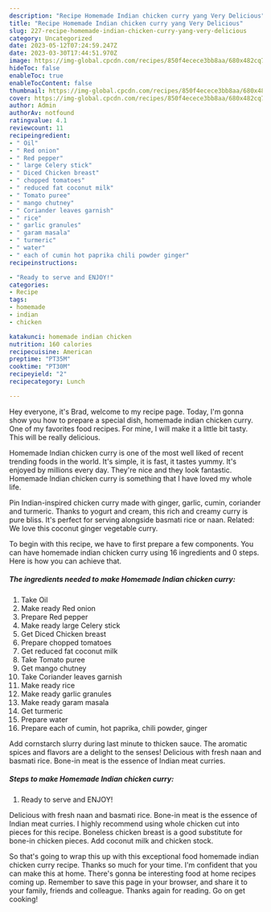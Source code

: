 ```yaml
---
description: "Recipe Homemade Indian chicken curry yang Very Delicious"
title: "Recipe Homemade Indian chicken curry yang Very Delicious"
slug: 227-recipe-homemade-indian-chicken-curry-yang-very-delicious
category: Uncategorized
date: 2023-05-12T07:24:59.247Z
date: 2023-03-30T17:44:51.970Z
image: https://img-global.cpcdn.com/recipes/850f4ecece3bb8aa/680x482cq70/homemade-indian-chicken-curry-recipe-main-photo.jpg
hideToc: false
enableToc: true
enableTocContent: false
thumbnail: https://img-global.cpcdn.com/recipes/850f4ecece3bb8aa/680x482cq70/homemade-indian-chicken-curry-recipe-main-photo.jpg
cover: https://img-global.cpcdn.com/recipes/850f4ecece3bb8aa/680x482cq70/homemade-indian-chicken-curry-recipe-main-photo.jpg
author: Admin
authorAv: notfound
ratingvalue: 4.1
reviewcount: 11
recipeingredient:
- " Oil"
- " Red onion"
- " Red pepper"
- " large Celery stick"
- " Diced Chicken breast"
- " chopped tomatoes"
- " reduced fat coconut milk"
- " Tomato puree"
- " mango chutney"
- " Coriander leaves garnish"
- " rice"
- " garlic granules"
- " garam masala"
- " turmeric"
- " water"
- " each of cumin hot paprika chili powder ginger"
recipeinstructions:

- "Ready to serve and ENJOY!"
categories:
- Recipe
tags:
- homemade
- indian
- chicken

katakunci: homemade indian chicken 
nutrition: 160 calories
recipecuisine: American
preptime: "PT35M"
cooktime: "PT30M"
recipeyield: "2"
recipecategory: Lunch

---
```



Hey everyone, it's Brad, welcome to my recipe page. Today, I'm gonna show you how to prepare a special dish, homemade indian chicken curry. One of my favorites food recipes. For mine, I will make it a little bit tasty. This will be really delicious.

Homemade Indian chicken curry is one of the most well liked of recent trending foods in the world. It's simple, it is fast, it tastes yummy. It's enjoyed by millions every day. They're nice and they look fantastic. Homemade Indian chicken curry is something that I have loved my whole life.

Pin Indian-inspired chicken curry made with ginger, garlic, cumin, coriander and turmeric. Thanks to yogurt and cream, this rich and creamy curry is pure bliss. It&#39;s perfect for serving alongside basmati rice or naan. Related: We love this coconut ginger vegetable curry.


To begin with this recipe, we have to first prepare a few components. You can have homemade indian chicken curry using 16 ingredients and 0 steps. Here is how you can achieve that.

<!--inarticleads1-->

##### The ingredients needed to make Homemade Indian chicken curry:

1. Take  Oil
1. Make ready  Red onion
1. Prepare  Red pepper
1. Make ready  large Celery stick
1. Get  Diced Chicken breast
1. Prepare  chopped tomatoes
1. Get  reduced fat coconut milk
1. Take  Tomato puree
1. Get  mango chutney
1. Take  Coriander leaves garnish
1. Make ready  rice
1. Make ready  garlic granules
1. Make ready  garam masala
1. Get  turmeric
1. Prepare  water
1. Prepare  each of cumin, hot paprika, chili powder, ginger


Add cornstarch slurry during last minute to thicken sauce. The aromatic spices and flavors are a delight to the senses! Delicious with fresh naan and basmati rice. Bone-in meat is the essence of Indian meat curries. 

<!--inarticleads2-->

##### Steps to make Homemade Indian chicken curry:


1. Ready to serve and ENJOY!

Delicious with fresh naan and basmati rice. Bone-in meat is the essence of Indian meat curries. I highly recommend using whole chicken cut into pieces for this recipe. Boneless chicken breast is a good substitute for bone-in chicken pieces. Add coconut milk and chicken stock. 

So that's going to wrap this up with this exceptional food homemade indian chicken curry recipe. Thanks so much for your time. I'm confident that you can make this at home. There's gonna be interesting food at home recipes coming up. Remember to save this page in your browser, and share it to your family, friends and colleague. Thanks again for reading. Go on get cooking!
